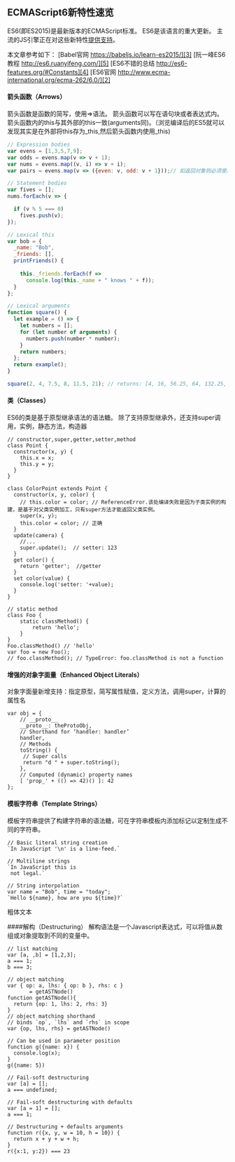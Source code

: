 ## ECMAScript6新特性速览
ES6(即ES2015)是最新版本的ECMAScript标准。
ES6是该语言的重大更新。
主流的JS引擎正在对这些新特性[提供支持][1]。

本文章参考如下：
[Babel官网 https://babeljs.io/learn-es2015/][3]
[阮一峰ES6教程 http://es6.ruanyifeng.com/][5]
[ES6不错的总结   http://es6-features.org/#Constants][4]
[ES6官网   http://www.ecma-international.org/ecma-262/6.0/][2]

#### 箭头函数（Arrows）
箭头函数是函数的简写，使用=>语法。
箭头函数可以写在语句块或者表达式内。
箭头函数内的this与其外部的this一致(arguments同)。（浏览编译后的ES5就可以发现其实是在外部将this存为_this,然后箭头函数内使用_this)

```javascript
// Expression bodies
var evens = [1,3,5,7,9];
var odds = evens.map(v => v + 1);
var nums = evens.map((v, i) => v + i);
var pairs = evens.map(v => ({even: v, odd: v + 1}));// 如返回对象则必须使用()将对象包裹

// Statement bodies
var fives = [];
nums.forEach(v => {

  if (v % 5 === 0)
    fives.push(v);
});

// Lexical this
var bob = {
  _name: "Bob",
  _friends: [],
  printFriends() {
  
    this._friends.forEach(f =>
      console.log(this._name + " knows " + f));
  }
};

// Lexical arguments
function square() {
  let example = () => {
    let numbers = [];
    for (let number of arguments) {
      numbers.push(number * number);
    }
    return numbers;
  };
  return example();
}

square(2, 4, 7.5, 8, 11.5, 21); // returns: [4, 16, 56.25, 64, 132.25, 441]
```
#### 类（Classes）
ES6的类是基于原型继承语法的语法糖。
除了支持原型继承外，还支持super调用，实例，静态方法，构造器

```
// constructor,super,getter,setter,method
class Point {
  constructor(x, y) {
    this.x = x;
    this.y = y;
  }
}

class ColorPoint extends Point {
  constructor(x, y, color) {
    // this.color = color; // ReferenceError.该处编译失败是因为子类实例的构建，是基于对父类实例加工，只有super方法才能返回父类实例。
    super(x, y);
    this.color = color; // 正确
  }
  update(camera) {
    //...
    super.update();  // setter: 123
  }
  get color() {
    return 'getter';  //getter
  }
  set color(value) {
    console.log('setter: '+value);
  }
}

// static method
class Foo {
    static classMethod() {
        return 'hello';
    }
}
Foo.classMethod() // 'hello'
var foo = new Foo();
// foo.classMethod(); // TypeError: foo.classMethod is not a function
```
#### 增强的对象字面量（Enhanced Object Literals） 
对象字面量新增支持：指定原型，简写属性赋值，定义方法，调用super，计算的属性名
```
var obj = {
    // __proto__
    __proto__: theProtoObj,
    // Shorthand for ‘handler: handler’
    handler,
    // Methods
    toString() {
     // Super calls
     return "d " + super.toString();
    },
    // Computed (dynamic) property names
    [ 'prop_' + (() => 42)() ]: 42
};
```
#### 模板字符串（Template Strings） 

模板字符串提供了构建字符串的语法糖，可在字符串模板内添加标记以定制生成不同的字符串。

```
// Basic literal string creation
`In JavaScript '\n' is a line-feed.`

// Multiline strings
`In JavaScript this is
 not legal.`

// String interpolation
var name = "Bob", time = "today";
`Hello ${name}, how are you ${time}?`
```

粗体文本

####解构（Destructuring）
解构语法是一个Javascript表达式，可以将值从数组或对象提取到不同的变量中。
```
// list matching
var [a, ,b] = [1,2,3];
a === 1; 
b === 3;

// object matching
var { op: a, lhs: { op: b }, rhs: c }
       = getASTNode()
function getASTNode(){
  return {op: 1, lhs: 2, rhs: 3}
}
// object matching shorthand
// binds `op`, `lhs` and `rhs` in scope
var {op, lhs, rhs} = getASTNode()

// Can be used in parameter position
function g({name: x}) {
  console.log(x);
}
g({name: 5})

// Fail-soft destructuring
var [a] = [];
a === undefined;

// Fail-soft destructuring with defaults
var [a = 1] = [];
a === 1;

// Destructuring + defaults arguments
function r({x, y, w = 10, h = 10}) {
  return x + y + w + h;
}
r({x:1, y:2}) === 23
```


[1]: http://kangax.github.io/compat-table/es6/
[2]: http://www.ecma-international.org/ecma-262/6.0/
[3]: https://babeljs.io/learn-es2015/
[4]: http://es6-features.org/#Constants
[5]: http://es6.ruanyifeng.com/

